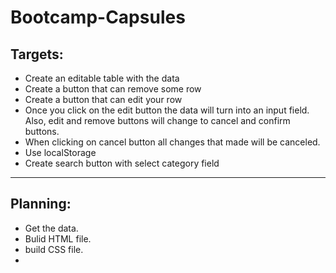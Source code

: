 # Bootcamp-Capsules

## Targets: 
* Create an editable table with the data
* Create a button that can remove some row
* Create a button that can edit your row
* Once you click on the edit button the data will turn into an input field. Also, edit and remove buttons will change to cancel and confirm buttons.
* When clicking on cancel button all changes that made will be canceled.
* Use localStorage
* Create search button with select category field
---

## Planning:
* Get the data.
* Bulid HTML file.
* build CSS file.
* 